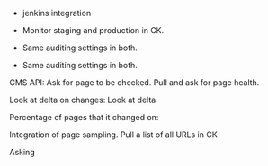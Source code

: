 * jenkins integration


* Monitor staging and production in CK.
* Same auditing settings in both.
* Same auditing settings in both.

CMS API: Ask for page to be checked.
Pull and ask for page health.

Look at delta on changes:
Look at delta

Percentage of pages that it changed on:

Integration of page sampling.
Pull a list of all URLs in CK

Asking
